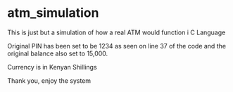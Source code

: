 # atm_simulation
This is just but a simulation of how a real ATM would function i C Language

Original PIN has been set to be 1234 as seen on line 37 of the code and the original balance also set to 15,000.

Currency is in Kenyan Shillings

Thank you, enjoy the system

